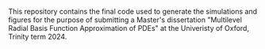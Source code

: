 This repository contains the final code used to generate the simulations and figures for the purpose of submitting a Master's dissertation "Multilevel Radial Basis Function Approximation of PDEs" at the Univeristy of Oxford, Trinity term 2024.

